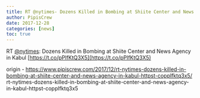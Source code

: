 ```yaml
---
title: RT @nytimes- Dozens Killed in Bombing at Shiite Center and News Agency in Kabul https-//t.co/pPlfKtQ3X5
author: PipisCrew
date: 2017-12-28
categories: [news]
toc: true
---
```


RT [@nytimes](https://twitter.com/@nytimes): Dozens Killed in Bombing at Shiite Center and News Agency in Kabul [https://t.co/pPlfKtQ3X5](https://t.co/pPlfKtQ3X5)

origin - https://www.pipiscrew.com/2017/12/rt-nytimes-dozens-killed-in-bombing-at-shiite-center-and-news-agency-in-kabul-httpst-copplfktq3x5/ rt-nytimes-dozens-killed-in-bombing-at-shiite-center-and-news-agency-in-kabul-httpst-copplfktq3x5